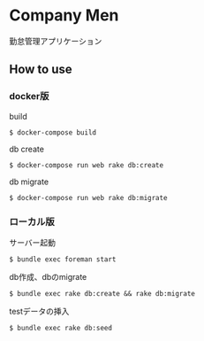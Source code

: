 # Company Men
勤怠管理アプリケーション

## How to use

### docker版

build

```
$ docker-compose build
```

db create

```
$ docker-compose run web rake db:create
```

db migrate

```
$ docker-compose run web rake db:migrate
```

### ローカル版

サーバー起動

```
$ bundle exec foreman start
```

db作成、dbのmigrate

```
$ bundle exec rake db:create && rake db:migrate
```

testデータの挿入

```
$ bundle exec rake db:seed
```
